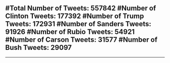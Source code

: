 #Total Number of Tweets: 557842 
#Number of Clinton Tweets: 177392
#Number of Trump Tweets: 172931
#Number of Sanders Tweets: 91926
#Number of Rubio Tweets: 54921
#Number of Carson Tweets: 31577
#Number of Bush Tweets: 29097
---
---
